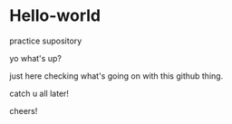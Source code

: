 # Hello-world
practice supository

yo what's up?

just here checking what's going on with this github thing.

catch u all later!

cheers!
